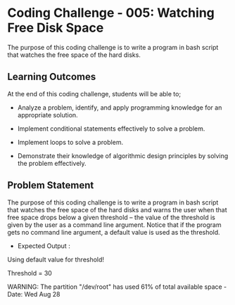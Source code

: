 # Coding Challenge - 005: Watching Free Disk Space

The purpose of this coding challenge is to write a program in bash script that 
watches the free space of the hard disks.  

## Learning Outcomes

At the end of this coding challenge, students will be able to;

- Analyze a problem, identify, and apply programming knowledge for an appropriate solution.

- Implement conditional statements effectively to solve a problem.

- Implement loops to solve a problem.

- Demonstrate their knowledge of algorithmic design principles by solving the problem effectively.

## Problem Statement

The purpose of this coding challenge is to write a program in bash script that 
watches the free space of the hard disks and warns the user when that free space drops below a given threshold – the value of the threshold is given by the user as a command line argument. Notice that if the program gets no command line argument, a default value is used as the threshold.

- Expected Output :

Using default value for threshold!

Threshold = 30

WARNING: The partition "/dev/root" has used 61% of total available space - Date: Wed Aug 28